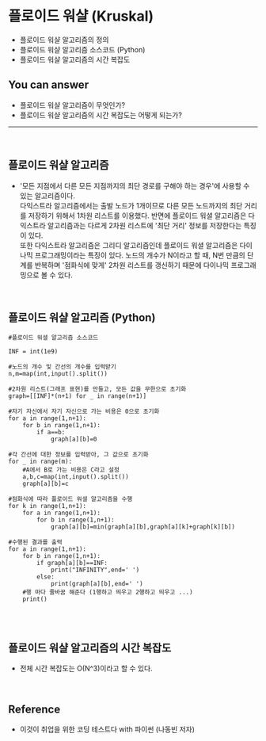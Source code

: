 # 플로이드 워샬 (Kruskal)
- 플로이드 워샬 알고리즘의 정의
- 플로이드 워샬 알고리즘 소스코드 (Python)
- 플로이드 워샬 알고리즘의 시간 복잡도


## You can answer
- 플로이드 워샬 알고리즘이 무엇인가?
- 플로이드 워샬 알고리즘의 시간 복잡도는 어떻게 되는가?
-----------------------

</br>


## 플로이드 워샬 알고리즘
- '모든 지점에서 다른 모든 지점까지의 최단 경로를 구해야 하는 경우'에 사용할 수 있는 알고리즘이다. </br>
다익스트라 알고리즘에서는 출발 노드가 1개이므로 다른 모든 노드까지의 최단 거리를 저장하기 위해서 1차원 리스트를 이용했다. 반면에 플로이드 워셜 알고리즘은 다익스트라 알고리즘과는 다르게 2차원 리스트에 '최단 거리' 정보를 저장한다는 특징이 있다.</br>
또한 다익스트라 알고리즘은 그리디 알고리즘인데 플로이드 워셜 알고리즘은 다이나믹 프로그래밍이라는 특징이 있다. 노드의 개수가 N이라고 할 때, N번 만큼의 단계를 반복하며 '점화식에 맞게' 2차원 리스트를 갱신하기 때문에 다이나믹 프로그래밍으로 볼 수 있다. 

</br>


## 플로이드 워샬 알고리즘 (Python)
```
#플로이드 워셜 알고리즘 소스코드

INF = int(1e9)

#노드의 개수 및 간선의 개수를 입력받기
n,m=map(int,input().split())

#2차원 리스트(그래프 표현)를 만들고, 모든 값을 무한으로 초기화
graph=[[INF]*(n+1) for _ in range(n+1)]

#자기 자신에서 자기 자신으로 가는 비용은 0으로 초기화
for a in range(1,n+1):
    for b in range(1,n+1):
        if a==b:
            graph[a][b]=0

#각 간선에 대한 정보를 입력받아, 그 값으로 초기화
for _ in range(m):
    #A에서 B로 가는 비용은 C라고 설정
    a,b,c=map(int,input().split())
    graph[a][b]=c

#점화식에 따라 플로이드 워셜 알고리즘을 수행
for k in range(1,n+1):
    for a in range(1,n+1):
        for b in range(1,n+1):
            graph[a][b]=min(graph[a][b],graph[a][k]+graph[k][b])

#수행된 결과를 출력
for a in range(1,n+1):
    for b in range(1,n+1):
        if graph[a][b]==INF:
            print("INFINITY",end=' ')
        else:
            print(graph[a][b],end=' ')
    #행 마다 줄바꿈 해준다 (1행하고 띄우고 2행하고 띄우고 ...)
    print()
            
```

</br>

## 플로이드 워샬 알고리즘의 시간 복잡도
- 전체 시간 복잡도는 O(N^3)이라고 할 수 있다.

<br/>

## Reference
- 이것이 취업을 위한 코딩 테스트다 with 파이썬 (나동빈 저자)